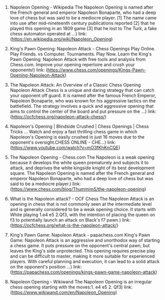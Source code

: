---
---
1. Napoleon Opening - Wikipedia
The Napoleon Opening is named after the French general and emperor Napoleon Bonaparte, who had a deep love of chess but was said to be a mediocre player. [1] The name came into use after mid-nineteenth century publications reported [2] that he played this opening in an 1809 game [3] that he lost to The Turk, a fake chess automaton operated at ...)
link: (https://en.wikipedia.org/wiki/Napoleon_Opening)


2. King's Pawn Opening: Napoleon Attack - Chess Openings
Play Online. Play Friends. vs Computer. Tournaments. Play Now. Learn the King's Pawn Opening: Napoleon Attack with free tools and analysis from Chess.com. Improve your opening repertoire and crush your opponents!)
link: (https://www.chess.com/openings/Kings-Pawn-Opening-Napoleon-Attack)


3. The Napoleon Attack: An Overview of a Classic Chess Opening
Napoleon Attack Chess is a unique and daring strategy that can catch your opponent off guard. It is named after the famous French Emperor, Napoleon Bonaparte, who was known for his aggressive tactics on the battlefield. The strategy involves a quick and aggressive opening that aims to control the center of the board and put pressure on the ...)
link: (https://ocfchess.org/napoleon-attack-chess/)


4. Napoleon's Opening | Blindside Crushed | Chess Openings | Chess Tricks ...
Watch and enjoy a fast thrilling chess game in which Napoleon's Opening is easily crushed in just 16 moves due to the opponent's oversight.CHESS ONLINE - CHE...)
link: (https://www.youtube.com/watch?v=mO3fKhKnCQE)


5. The Napoleon Opening - Chess.com
The Napoleon is a weak opening because it develops the white queen prematurely and subjects it to attack, and deprives the white kingside knight of its best development square. The Napoleon Opening is named after the French general and emperor Napoleon Bonaparte, who had a deep love of chess but was said to be a mediocre player.)
link: (https://www.chess.com/blog/ThummimS/the-napoleon-opening)


6. What is the Napoleon attack? - OCF Chess
The Napoleon Attack is an opening in chess that is not commonly seen at the intermediate level and is generally considered to be a weak opening choice. It starts with White playing 1.e4 e5 2.Qf3, with the intention of placing the queen on f3 to potentially launch an attack on Black's f7 pawn.)
link: (https://ocfchess.org/what-is-the-napoleon-attack/)


7. King's Pawn Game: Napoleon Attack - papachess.com
King's Pawn Game: Napoleon Attack is an aggressive and unorthodox way of starting a chess game. It puts pressure on the opponent's central pawn, but leaves the King's side unprotected. This opening requires precise play and can be difficult to master, making it more suitable for experienced players. With careful planning and execution, it can lead to a solid attack on the opponent's position ...)
link: (https://papachess.com/openings/kings-pawn-game-napoleon-attack)


8. Napoleon Opening - Wikiwand
The Napoleon Opening is an irregular chess opening starting with the moves:1. e4 e5 2. Qf3)
link: (https://www.wikiwand.com/en/Napoleon_Opening)


